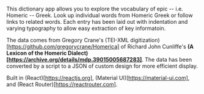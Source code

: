 This dictionary app allows you to explore the vocabulary of epic -- i.e. Homeric -- Greek. Look up individual words from Homeric Greek or follow links to related words. Each entry has been laid out with indentation and varying typography to allow easy extraction of key informatoin.

The data comes from Gregory Crane's (TEI-XML digitization)[https://github.com/gregorycrane/Homerica] of Richard John Cunliffe's __(A Lexicon of the Homeric Dialect)[https://archive.org/details/mdp.39015005687283]__. The data has been converted by a script to a JSON of custom design for more efficient display.

Built in (React)[https://reactjs.org], (Material UI)[https://material-ui.com], and (React Router)[https://reactrouter.com].

